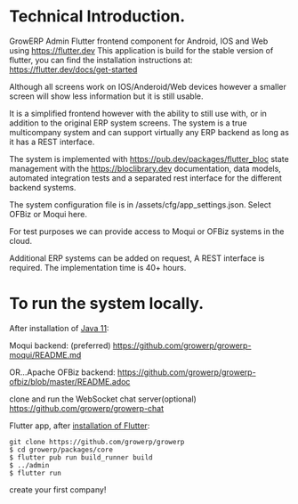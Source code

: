 
# Technical Introduction.

GrowERP Admin Flutter frontend component for Android, IOS and Web using https://flutter.dev This application is build for the stable version of flutter, you can find the installation instructions at: https://flutter.dev/docs/get-started

Although all screens work on IOS/Anderoid/Web devices however a smaller screen will show less information but it is still usable.

It is a simplified frontend however with the ability to still use with, or in addition to the original ERP system screens.
The system is a true multicompany system and can support virtually any ERP backend as long as it has a REST interface.

The system is implemented with https://pub.dev/packages/flutter_bloc state management with the https://bloclibrary.dev documentation, data models, automated integration tests and a separated rest interface for the different backend systems. 

The system configuration file is in /assets/cfg/app_settings.json. Select OFBiz or Moqui here.

For test purposes we can provide access to Moqui or OFBiz systems in the cloud.

Additional ERP systems can be added on request, A REST interface is required.
The implementation time is 40+ hours.

# To run the system locally.
After installation of [Java 11](https://openjdk.java.net/install/):
  
Moqui backend: (preferred)
  https://github.com/growerp/growerp-moqui/README.md

OR...Apache OFBiz backend:
  https://github.com/growerp/growerp-ofbiz/blob/master/README.adoc

clone and run the WebSocket chat server(optional)
  https://github.com/growerp/growerp-chat  

Flutter app, after [installation of Flutter](https://flutter.dev/docs/get-started/install):
```
git clone https://github.com/growerp/growerp
$ cd growerp/packages/core
$ flutter pub run build_runner build
$ ../admin
$ flutter run
```
create your first company!
